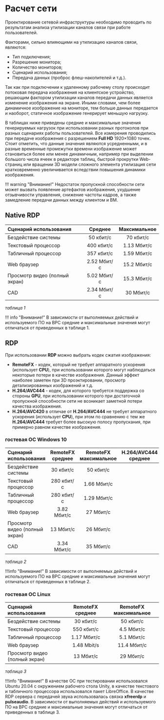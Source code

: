 # Расчет сети

Проектирование сетевой инфраструктуры необходимо проводить по результатам
анализа утилизации каналов связи при работе пользователей.

Факторами, сильно влияющими на утилизацию каналов связи, являются:

- Тип подключения;
- Разрешение монитора;
- Количество мониторов;
- Сценарий использования;
- Передача данных (проброс флеш-накопителей и т.д.).

Так как при подключении к удаленному рабочему столу происходит потоковая передача
изображения на клиентское устройство, решающим фактором утилизации каналов передачи данных является
изменение изображения на экране. Иными словами, чем более динамичное изображение
на мониторе, тем больше данных передается и наоборот, статичное изображение 
генерирует меньшую нагрузку. 

В таблицах ниже приведены средние и максимальные значения генерируемых нагрузок при
использовании разных протоколов при разных сценариях работы пользователей. Все измерения
проводились при передаче изображения с разрешением **Full HD** 1920×1080 точек.
Стоит отметить, что данные значения являются усредненными, и в разные
временные промежутки времени изображение может становиться более или менее
динамичным, например при выделении большого числа ячеек в редакторе таблиц, 
быстрой прокрутки Web-страниц или вращении 3D модели сложного элемента утилизация сети 
кратковременно увеличивается вследствии повышения динамики изображения.

!!! warning "Внимание!"
     Недостаток пропускной способности сети может вызвать появление артефактов 
     изображения, ухудшение отзывчивости управления, снижение частоты кадров,
     а также замедление передачи данных между клиентом и ВМ.

## Native RDP
 
| Сценарий использования        | Cреднее          | Максимальное          |
|:------------------------------|:----------------:|:---------------------:|
| Бездействие системы           | 50 кбит/с        | 70 кбит/с             |
| Текстовый процессор           | 400 кбит/с       | 1.13 Мбит/с           |
| Табличный процессор           | 357 кбит/с       | 1.59 Мбит/с           |
| Web браузер                   | 2.52 Мбит/с      | 15.2 Мбит/с           |
| Просмотр видео (полный экран) | 5.02 Мбит/с      | 15.3 Мбит/с           |
| CAD                           | 2.34 Мбит/с      | 30 Мбит/с             |

 *таблица 1*

!!! info "Внимание!"
      В зависимости от выполняемых действий и используемого ПО на ВРС средние и максимальные значения могут отличаться от приведенных в таблице 1.
      

## RDP

При использовании **RDP** можно выбрать кодек сжатия изображения: 

- **RemoteFX** - кодек, который не требует аппаратного ускорения (использует **CPU**), при использовании которого могут наблюдаться некоторые потери в качестве изображения. Данный эффект наиболее заметен при 3D проэктировании, просмотр детализированных изображений и т.д.
- **H.264/AVC444** - кодек, для которого требуется поддержка со стороны **GPU**, при использовании которого при достаточной пропускной способности сети не возникает заметной потери качества изображения.
- **H.264/AVC420** в отличае от **H.264/AVC444** не требует аппаратного ускорения (использует **CPU**), при этом по сравнению с тем же **H.264/AVC444** требует более высокую полосу пропускания, при примерно равном качестве изображения.

### гостевая ОС Windows 10 

| Сценарий использования        | RemoteFX среднее | RemoteFX максимальное | H.264/AVC444 среднее | H.264/AVC444 максимальное | 
|:------------------------------|:----------------:|:---------------------:|:--------------------:|:-------------------------:|
| Бездействие системы           | 30 кбит/с        | 50 кбит/с             |                      |                           |
| Текстовый процессор           | 280 кбит/с       | 1.66 Мбит/с           |                      |                           |
| Табличный процессор           | 280 кбит/с       | 1.29 Мбит/с           |                      |                           |
| Web браузер                   | 3.82 Мбит/с      | 27 Мбит/с             |                      |                           |
| Просмотр видео (полный экран) | 13 Мбит/с        | 26 Мбит/с             |                      |                           |
| CAD                           | 3.34 Мбит/с      | 35 Мбит/с             |                      |                           |
 
 *таблица 2*

!!!info "Внимание!"
      В зависимости от выполняемых действий и используемого ПО на ВРС средние и максимальные значения могут отличаться от приведенных в таблице 2.

### гостевая ОС Linux

| Сценарий использования        | RemoteFX среднее | RemoteFX максимальное | 
|:------------------------------|:----------------:|:---------------------:|
| Бездействие системы           | 30 кбит/с        | 50 кбит/с             | 
| Текстовый процессор           | 550 кбит/с       | 4.5 Мбит/с            |
| Табличный процессор           | 1.17 Мбит/с      | 5.1 Мбит/с            |
| Web браузер                   | 1.48 Mbit/s      | 11.4 Мбит/с           |
| Просмотр видео (полный экран) | 13 Мбит/с        | 29 Мбит/с             | 

 *таблица 3*

!!!info "Внимание!"
      В качестве ОС при тестировании использовался Ubuntu 20.04 с окружением рабочего стола Unity, в качестве текстового и табличного процессора использовался пакет LibreOffice. В качестве RDP сервера с передачей звука использовалась связка **xfreerdp** и **pulseaudio**. В зависимости от выполняемых действий и используемого ПО на ВРС средние и максимальные значения могут отличаться от приведенных в таблице 3.
